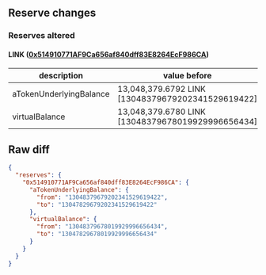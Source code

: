 ## Reserve changes

### Reserves altered

#### LINK ([0x514910771AF9Ca656af840dff83E8264EcF986CA](https://etherscan.io/address/0x514910771AF9Ca656af840dff83E8264EcF986CA))

| description | value before | value after |
| --- | --- | --- |
| aTokenUnderlyingBalance | 13,048,379.6792 LINK [13048379679202341529619422] | 13,047,829.6792 LINK [13047829679202341529619422] |
| virtualBalance | 13,048,379.6780 LINK [13048379678019929996656434] | 13,047,829.6780 LINK [13047829678019929996656434] |


## Raw diff

```json
{
  "reserves": {
    "0x514910771AF9Ca656af840dff83E8264EcF986CA": {
      "aTokenUnderlyingBalance": {
        "from": "13048379679202341529619422",
        "to": "13047829679202341529619422"
      },
      "virtualBalance": {
        "from": "13048379678019929996656434",
        "to": "13047829678019929996656434"
      }
    }
  }
}
```